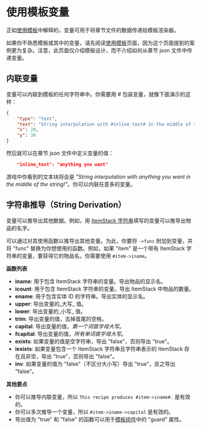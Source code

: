 # 使用模板变量

正如[使用模板](/docs/patchouli-basics/templates)中解释的，变量可用于将章节文件的数据传递给模板渲染器。

如果你不熟悉模板或其中的变量，请先阅读[使用模板](/docs/patchouli-basics/templates)页面，因为这个页面提到的案例更为复杂。注意，此页面仅介绍模板设计，而不介绍如何从章节 json 文件中传递变量。

## 内联变量

变量可以内联到模板的任何字符串中。你需要用 # 包装变量，就像下面演示的这样：

```json
{
	"type": "text",
	"text": "String interpolation with #inline_text# in the middle of the string!",
	"x": 20,
	"y": 30
} 
```

然后就可以在章节 json 文件中定义变量的值：

```json
	"inline_text": "anything you want"
```

游戏中你看到的文本块将会是 *"String interpolation with anything you want in the middle of the string!"*。你可以内联任意多的变量。

## 字符串推导（String Derivation）

变量可以推导出其他数据。例如，用 [ItemStack 字符串](/docs/patchouli-advanced/itemstack-format)填写的变量可以推导出物品的名字。

可以通过对其使用函数以推导出其他变量。为此，你要将 `->func` 附加到变量，并将 "func" 替换为你想使用的函数。例如，如果 "item" 是一个带有 ItemStack 字符串的变量，要获得它的物品名，你需要使用 `#item->iname`。

**函数列表**

- **iname**: 用于包含 ItemStack 字符串的变量。导出物品的显示名。
- **icount**: 用于包含 ItemStack 字符串的变量。导出 ItemStack 中物品的数量。
- **ename**: 用于包含实体 ID 的字符串。导出实体的显示名。
- **upper**: 导出变量的_大写_ 值。
- **lower**: 导出变量的_小写_ 值。
- **trim**: 导出变量的值，去掉首尾的空格。
- **capital**: 导出变量的值，*第一个词首字母大写*。
- **fcapital**: 导出变量的值，*所有单词首字母大写*。
- **exists**: 如果变量的值是空字符串，导出 "false"，否则导出 "true"。
- **iexists**: 如果变量包含一个 ItemStack 字符串且字符串表示的 ItemStack 存在且非空，导出 "true"，否则导出 "false"。
- **inv**: 如果变量的值为 "false"（不区分大小写）导出 "true"，反之导出 "false"。

**其他要点**

- 你可以推导内联变量，所以 `This recipe produces #item->iname#.` 是有效的。
- 你可以多次推导一个变量，所以 `#item->iname->capital` 是有效的。
- 导出值为 "true" 和 "false" 的函数可以用于[模板组件](/docs/patchouli-advanced/default-components)中的 "guard" 属性。
